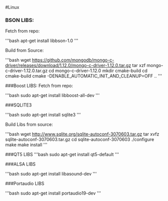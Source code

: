 #Linux 
### BSON LIBS:

Fetch from repo:

'''bash
apt-get install libbson-1.0
'''

Build from Source:

'''bash
wget https://github.com/mongodb/mongo-c-driver/releases/download/1.12.0/mongo-c-driver-1.12.0.tar.gz
tar xzf mongo-c-driver-1.12.0.tar.gz
cd mongo-c-driver-1.12.0
mkdir cmake-build
cd cmake-build
cmake -DENABLE_AUTOMATIC_INIT_AND_CLEANUP=OFF ..
'''

###Boost LIBS:
Fetch from repo:

'''bash
sudo apt-get install libboost-all-dev
'''

###SQLITE3

'''bash
sudo apt-get install sqlite3
'''

Build Libs from source:

'''bash
wget http://www.sqlite.org/sqlite-autoconf-3070603.tar.gz
tar xvfz sqlite-autoconf-3070603.tar.gz
cd sqlite-autoconf-3070603
./configure
make
make install
'''

###QT5 LIBS
'''bash
sudo apt-get install qt5-default
'''

###ALSA LIBS

'''bash
sudo apt-get install libasound-dev
'''

###Portaudio LIBS

'''bash
sudo apt-get install portaudio19-dev
'''

